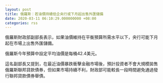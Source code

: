 ```yaml
---
layout: post
title: 俄羅斯：若油價持續低企央行或下月起出售外匯儲備
date: 2020-03-11 06:10:29.000000000 +08:00
categories: rss
---
```


俄羅斯財政部副部長表示，如果油價維持在平衡預算所需水平以下，央行可能下月起在市場上出售外匯儲備。

俄羅斯今年預算中設定平均油價是每桶42.4美元。

這名副部長又提到，在最近油價暴跌衝擊金融市場後，預計投資者不會大規模拋售俄羅斯聯邦貸款債券，但如果市場持續不利，財政部可能較長一段時間避免通過發行聯邦貸款債券舉債。
